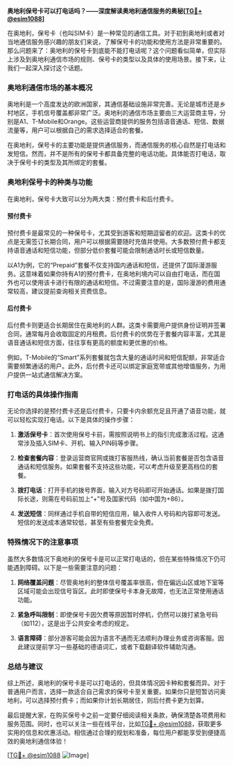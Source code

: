 **奥地利保号卡可以打电话吗？——深度解读奥地利通信服务的奥秘[[TG💪+ @esim1088](https://t.me/s/esim1088)]**

在奥地利，保号卡（也叫SIM卡）是一种常见的通信工具。对于初到奥地利或者对当地通信服务感兴趣的朋友们来说，了解保号卡的功能和使用方法是非常重要的。那么问题来了：奥地利的保号卡到底能不能打电话呢？这个问题看似简单，但实际上涉及到奥地利通信市场的规则、保号卡的类型以及具体的使用场景。接下来，让我们一起深入探讨这个话题。

### 奥地利通信市场的基本概况

奥地利是一个高度发达的欧洲国家，其通信基础设施非常完善。无论是城市还是乡村地区，手机信号覆盖都非常广泛。奥地利的通信市场主要由三大运营商主导，分别是A1、T-Mobile和Orange。这些运营商提供的服务包括语音通话、短信、数据流量等，用户可以根据自己的需求选择适合的套餐。

在奥地利，保号卡的主要功能是提供通信服务，而通信服务的核心自然是打电话和发短信。然而，并不是所有的保号卡都具备完整的电话功能。具体能否打电话，取决于保号卡的类型及其所绑定的套餐。

### 奥地利保号卡的种类与功能

在奥地利，保号卡大致可以分为两大类：预付费卡和后付费卡。

#### 预付费卡

预付费卡是最常见的一种保号卡，尤其受到游客和短期逗留者的欢迎。这类卡的优点是无需签订长期合同，用户可以根据需要随时充值并使用。大多数预付费卡都支持语音通话和短信功能，但部分低价套餐可能会限制通话时长或短信数量。

以A1为例，它的“Prepaid”套餐不仅支持国内通话和短信，还提供了国际漫游服务。这意味着如果你持有A1的预付费卡，在奥地利境内可以自由打电话，而在国外也可以使用该卡进行有限的通话和短信。不过需要注意的是，国际漫游的费用通常较高，建议提前查询相关资费信息。

#### 后付费卡

后付费卡则更适合长期居住在奥地利的人群。这类卡需要用户提供身份证明并签署合同，通常每月会收取固定的月租费。后付费卡的优势在于套餐内容丰富，尤其是语音通话和短信方面，往往享有更高的额度和更优惠的价格。

例如，T-Mobile的“Smart”系列套餐就包含大量的通话时间和短信配额，非常适合需要频繁通话的用户。此外，后付费卡还可以绑定家庭宽带或其他增值服务，为用户提供一站式通信解决方案。

### 打电话的具体操作指南

无论你选择的是预付费卡还是后付费卡，只要卡内余额充足且开通了语音功能，就可以轻松实现打电话。以下是具体的操作步骤：

1. **激活保号卡**：首次使用保号卡前，需按照说明书上的指引完成激活过程。这通常涉及插入SIM卡、开机、输入PIN码等步骤。
   
2. **检查套餐内容**：登录运营商官网或拨打客服热线，确认当前套餐是否包含语音通话和短信服务。如果套餐不支持这些功能，可以考虑升级至更高档位的套餐。

3. **拨打电话**：打开手机的拨号界面，输入对方号码即可开始通话。如果是拨打国际长途，则需在号码前加上“+”号及国家代码（如中国为+86）。

4. **发送短信**：同样通过手机自带的短信应用，输入收件人号码和内容即可发送。短信的发送成本通常较低，甚至有些套餐完全免费。

### 特殊情况下的注意事项

虽然大多数情况下奥地利的保号卡是可以正常打电话的，但在某些特殊情况下仍可能遇到障碍。以下是一些需要注意的问题：

1. **网络覆盖问题**：尽管奥地利的整体信号覆盖率很高，但在偏远山区或地下室等区域可能会出现信号盲区。此时即使保号卡本身无故障，也无法正常使用通话功能。

2. **紧急呼叫限制**：即使保号卡因欠费等原因暂时停机，仍然可以拨打紧急号码（如112），这是出于公共安全考虑的规定。

3. **语言障碍**：部分游客可能会因为语言不通而无法顺利办理业务或咨询客服。因此建议提前学习一些基础的德语词汇，或者下载翻译软件辅助沟通。

### 总结与建议

综上所述，奥地利的保号卡是可以打电话的，但具体情况因卡种和套餐而异。对于普通用户而言，选择一款适合自己需求的保号卡至关重要。如果你只是短暂访问奥地利，可以选择预付费卡；而如果你计划长期居住，则后付费卡更为划算。

最后提醒大家，在购买保号卡之前一定要仔细阅读相关条款，确保清楚各项费用和服务范围。同时，也可以关注一些在线平台，比如[TG💪+ @esim1088](https://t.me/s/esim1088)，获取更多实用的信息和优惠活动。相信通过合理的规划和准备，每位用户都能享受到便捷高效的奥地利通信体验！

[[TG💪+ @esim1088](https://t.me/s/esim1088) ![Image](https://i.postimg.cc/4NQfJmqS/Snipaste-2025-05-13-00-14-12.png)]